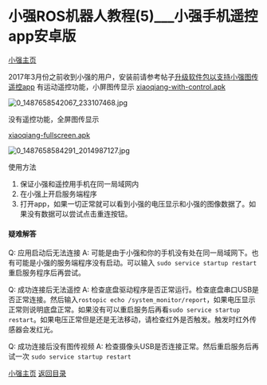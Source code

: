 # 小强ROS机器人教程(5)___小强手机遥控app安卓版<br>
[小强主页](https://www.bwbot.org/products/xiaoqiang-4-pro)

2017年3月份之前收到小强的用户，安装前请参考帖子[升级软件包以支持小强图传遥控app](http://community.bwbot.org/topic/161/%E5%8D%87%E7%BA%A7%E8%BD%AF%E4%BB%B6%E5%8C%85%E4%BB%A5%E6%94%AF%E6%8C%81%E5%B0%8F%E5%BC%BA%E5%9B%BE%E4%BC%A0%E9%81%A5%E6%8E%A7app)
有运动遥控功能，小屏图传显示
[xiaoqiang-with-control.apk](http://community.bwbot.org/assets/uploads/files/1530151470562-xiaoqiang-with-control.apk)

![0_1487658542067_233107468.jpg](http://community.bwbot.org/uploads/files/1487658638080-233107468.jpg)

没有遥控功能，全屏图传显示

[xiaoqiang-fullscreen.apk](http://community.bwbot.org/assets/uploads/files/1530153192142-xiaoqiang-fullscreen.apk)

![0_1487658584291_2014987127.jpg](http://community.bwbot.org/uploads/files/1487658658814-2014987127-resized.jpg)

使用方法

1. 保证小强和遥控用手机在同一局域网内
2. 在小强上开启服务端程序
3. 打开app，如果一切正常就可以看到小强的电压显示和小强的图像数据了。如果没有数据可以尝试点击重连按钮。

#### 疑难解答

Q: 应用启动后无法连接
A: 可能是由于小强和你的手机没有处在同一局域网下。也有可能是小强的服务端程序没有启动。可以输入 ```sudo service startup restart```重启服务程序后再尝试。

Q: 成功连接后无法遥控
A: 检查底盘驱动程序是否正常运行。检查底盘串口USB是否正常连接。然后输入```rostopic echo /system_monitor/report```，如果电压显示正常则说明底盘正常。如果没有可以重启服务后再看```sudo service startup restart```。如果电压正常但是还是无法移动，请检查红外是否触发。触发时红外传感器会发红光。

Q: 成功连接后没有图传视频
A: 检查摄像头USB是否连接正常。然后重启服务后再试一次 ```sudo service startup restart```

[小强主页](https://www.bwbot.org/products/xiaoqiang-4-pro)
[返回目录](https://community.bwbot.org/topic/110)
